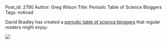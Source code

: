 Post_Id: 2790
Author: Greg Wilson
Title: Periodic Table of Science Bloggers
Tags: noticed

<p>David Bradley has created a <a href="http://www.sciencebase.com/periodic-table-of-david-bradley.html">periodic table of science bloggers</a> that regular readers might enjoy:</p>
<p><img src="{{root_path}}/files/2010/03/screen-shot-2010-03-30-at-8-50-32-pm.png" /></p>
